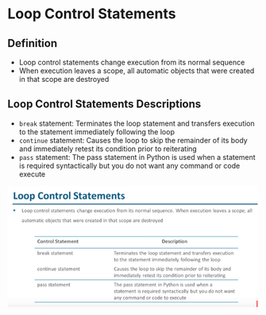 # Loop Control Statements

## Definition

- Loop control statements change execution from its normal sequence
- When execution leaves a scope, all automatic objects that were created in that scope are destroyed

## Loop Control Statements Descriptions

- `break` statement: Terminates the loop statement and transfers execution to the statement immediately following the loop
- `continue` statement: Causes the loop to skip the remainder of its body and immediately retest its condition prior to reiterating
- `pass` statement: The pass statement in Python is used when a statement is required syntactically but you do not want any command or code execute

<img src="../images/05/009.PNG" alt="loop control statements" style="float: left;">